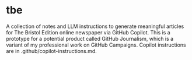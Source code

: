 # tbe
A collection of notes and LLM instructions to generate meaningful articles for The Bristol Edition online newspaper via GitHub Copilot. This is a prototype for a potential product called GitHub Journalism, which is a variant of my professional work on GitHub Campaigns. Copilot instructions are in .github/copilot-instructions.md.
